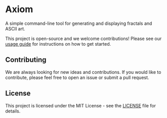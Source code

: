# Axiom

A simple command-line tool for generating and displaying fractals and ASCII art.

This project is open-source and we welcome contributions! Please see our [usage guide](USAGE.md) for instructions on how to get started.

## Contributing

We are always looking for new ideas and contributions. If you would like to contribute, please feel free to open an issue or submit a pull request.

## License

This project is licensed under the MIT License - see the [LICENSE](LICENSE) file for details.